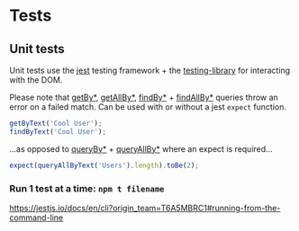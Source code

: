 # Tests

## Unit tests
Unit tests use the [jest](https://jestjs.io/docs/en/expect) testing framework + the [testing-library](https://testing-library.com/docs/react-testing-library/api) for interacting with the DOM.

Please note that [getBy*](https://testing-library.com/docs/dom-testing-library/api-queries#getby),
[getAllBy*](https://testing-library.com/docs/dom-testing-library/api-queries#getallby), [findBy*](https://testing-library.com/docs/dom-testing-library/api-queries#findby) + [findAllBy*](https://testing-library.com/docs/dom-testing-library/api-queries#findallby) queries throw an error on a failed match. Can be used with or without a jest `expect` function.
```typescript
getByText('Cool User');
findByText('Cool User');
```

...as opposed to [queryBy*](https://testing-library.com/docs/dom-testing-library/api-queries#queryby) + [queryAllBy*](https://testing-library.com/docs/dom-testing-library/api-queries#queryallby) where an expect is required...
```typescript
expect(queryAllByText('Users').length).toBe(2);
```

### Run 1 test at a time: `npm t filename`
https://jestjs.io/docs/en/cli?origin_team=T6A5MBRC1#running-from-the-command-line

